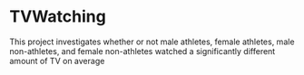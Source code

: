 # TVWatching
This project investigates whether or not male athletes, female athletes, male non-athletes, and female non-athletes watched a significantly different amount of TV on average
